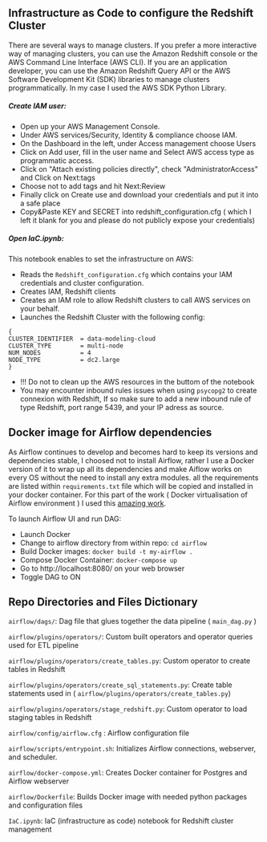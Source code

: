 ## Infrastructure as Code to configure the Redshift Cluster
There are several ways to manage clusters. If you prefer a more interactive way of managing clusters, you can use the Amazon Redshift console or the AWS Command Line Interface (AWS CLI). If you are an application developer, you can use the Amazon Redshift Query API or the AWS Software Development Kit (SDK) libraries to manage clusters programmatically. In my case I used the AWS SDK Python Library.
##### Create IAM user:
- Open up your AWS Management Console.
- Under AWS services/Security, Identity & compliance choose IAM.
- On the Dashboard in the left, under Access management choose Users
- Click on Add user, fill in the user name and Select AWS access type as programmatic access.
- Click on "Attach existing policies directly", check "AdministratorAccess" and Click on Next:tags
- Choose not to add tags and hit Next:Review
- Finally click on Create use and download your credentials and put it into a safe place 
- Copy&Paste KEY and SECRET into redshift_configuration.cfg ( which I left it blank for you and please do not publicly expose your credentials)

##### Open IaC.ipynb:
This notebook enables to set the infrastructure on AWS:
- Reads the `Redshift_configuration.cfg` which contains your IAM credentials and cluster configuration.
- Creates IAM, Redshift clients
- Creates an IAM role to allow Redshift clusters to call AWS services on your behalf.
- Launches the Redshift Cluster with the following config:
```
{
CLUSTER_IDENTIFIER  = data-modeling-cloud
CLUSTER_TYPE        = multi-node
NUM_NODES           = 4
NODE_TYPE           = dc2.large
}
```
- !!! Do not to clean up the AWS resources in the buttom of the notebook 
- You may encounter inbound rules issues when using `psycopg2` to create connexion with Redshift, If so make sure to add a new inbound rule of type Redshift, port range 5439, and your IP adress as source.
## Docker image for Airflow dependencies 
As Airflow continues to develop and becomes hard to keep its versions and dependencies stable, I choosed not to install Airflow, rather I use a Docker version of it to wrap up all its dependencies and make Aiflow works on every OS without the need to install any extra modules. all the requirements are listed within `requirements.txt` file which will be copied and installed in your docker container. 
For this part of the work ( Docker virtualisation of Airflow environment ) I used this [amazing work](https://github.com/marshall7m/data-engineering-capstone).

To launch Airflow UI and run DAG:
- Launch Docker
- Change to airflow directory from within repo: `cd airflow`
- Build Docker images: `docker build -t my-airflow .`
- Compose Docker Container: `docker-compose up`
- Go to http://localhost:8080/ on your web browser
- Toggle DAG to ON
    
## Repo Directories and Files Dictionary
`airflow/dags/`:  Dag file that glues together the data pipeline ( `main_dag.py` ) 

`airflow/plugins/operators/`: Custom built operators and operator queries used for ETL pipeline 

`airflow/plugins/operators/create_tables.py`: Custom operator to create tables in Redshift

`airflow/plugins/operators/create_sql_statements.py`: Create table statements used in ( `airflow/plugins/operators/create_tables.py`)

`airflow/plugins/operators/stage_redshift.py`: Custom operator to load staging tables in Redshift

`airflow/config/airflow.cfg` : Airflow configuration file

`airflow/scripts/entrypoint.sh`: Initializes Airflow connections, webserver, and scheduler.

`airflow/docker-compose.yml`: Creates Docker container for Postgres and Airflow webserver

`airflow/Dockerfile`: Builds Docker image with needed python packages and configuration files

`IaC.ipynb`: IaC (infrastructure as code) notebook for Redshift cluster management



